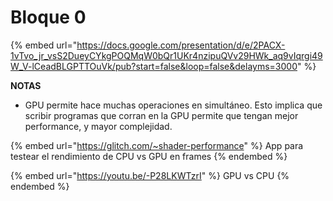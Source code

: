# Bloque 0



{% embed url="https://docs.google.com/presentation/d/e/2PACX-1vTvo_jr_vsS2DueyCYkgPOQMqW0bQr1UKr4nzipuQVv29HWk_aq9vIqrgi49W_V-lCeadBLGPTTOuVk/pub?start=false&loop=false&delayms=3000" %}

**NOTAS**

* GPU permite hace muchas operaciones en simultáneo. Esto implica que scribir programas que corran en la GPU permite que tengan mejor performance, y mayor complejidad.

{% embed url="https://glitch.com/~shader-performance" %}
App para testear el rendimiento de CPU vs GPU en frames
{% endembed %}

{% embed url="https://youtu.be/-P28LKWTzrI" %}
GPU vs CPU
{% endembed %}


